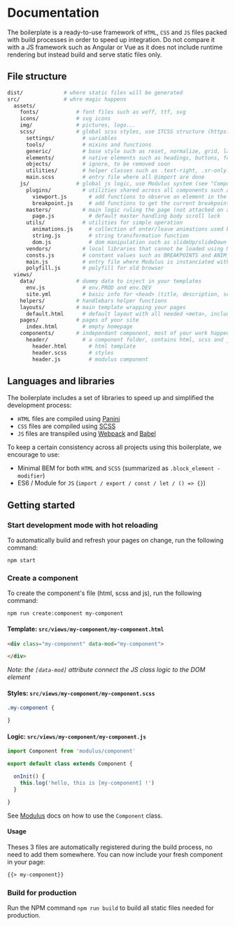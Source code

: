 # Documentation

The boilerplate is a ready-to-use framework of `HTML`, `CSS` and `JS` files packed with build processes in order to speed up integration.
Do not compare it with a JS framework such as Angular or Vue as it does not include runtime rendering but instead build and serve static files only.


## File structure

```bash
dist/             # where static files will be generated
src/              # whre magic happens
  assets/
    fonts/            # font files such as woff, ttf, svg
    icons/            # svg icons
    img/              # pictures, logo...
    scss/             # global scss styles, use ITCSS structure (https://www.xfive.co/blog/itcss-scalable-maintainable-css-architecture/)
      settings/         # variables
      tools/            # mixins and functions
      generic/          # base style such as reset, normalize, grid, layout...
      elements/         # native elements such as headings, buttons, forms...
      objects/          # ignore, to be removed soon
      utilities/        # helper classes such as .text-right, .sr-only...
      main.scss         # entry file where all @import are done
    js/               # global js logic, use Modulus system (see "Component" part)
      plugins/          # utilities shared across all components such as Viewport, Breakpoint...
        viewport.js       # add functions to observe an element in the viewport and trigger animation when it appears
        breakpoint.js     # add functions to get the current breakpoint and dispatch global event on viewport resizing
      masters/          # main logic ruling the page (not attached on a DOM element)
        page.js           # default master handling body scroll lock
      utils/            # utilities for simple operation
        animations.js     # collection of enter/leave animations used by the viewport plugin
        string.js         # string transformation function
        dom.js            # dom manipulation such as slideUp/slideDown
      vendors/          # local libraries that cannot be loaded using NPM (for ex: Modulus)
      consts.js         # constant values such as BREAKPOINTS and ANIM_DURATION
      main.js           # entry file where Modulus is instanciated with plugins and masters
      polyfill.js       # polyfill for old browser
  views/    
    data/             # dummy data to inject in your templates
      env.js            # env.PROD and env.DEV
      site.yml          # basic info for <head> (title, description, socials)
    helpers/          # handlebars helper functions
    layouts/          # main template wrapping your pages
      default.html      # default layout with all needed <meta>, includes header and footer
    pages/            # pages of your site
      index.html        # empty homepage
    components/       # independant component, most of your work happens here
      header/           # a component folder, contains html, scss and js, automatically built
        header.html       # html template
        header.scss       # styles
        header.js         # modulus component
```


## Languages and libraries

The boilerplate includes a set of libraries to speed up and simplified the development process:
- `HTML` files are compiled using [Panini](https://foundation.zurb.com/sites/docs/panini.html)
- `CSS` files are compiled using [SCSS](https://github.com/sass/node-sass)
- `JS` files are transpiled using [Webpack](https://webpack.js.org) and [Babel](https://babeljs.io)

To keep a certain consistency across all projects using this boilerplate, we encourage to use:
- Minimal BEM for both `HTML` and `SCSS` (summarized as `.block_element -modifier`)
- ES6 / Module for `JS` (`import / export / const / let / () => {}`)


## Getting started

### Start development mode with hot reloading

To automatically build and refresh your pages on change, run the following command:
```
npm start
```

### Create a component

To create the component's file (html, scss and js), run the following command:
```
npm run create:component my-component
```

#### Template: `src/views/my-component/my-component.html`

```html
<div class="my-component" data-mod="my-component">

</div>
```

*Note: the `[data-mod]` attribute connect the JS class logic to the DOM element*

#### Styles: `src/views/my-component/my-component.scss`

```css
.my-component {

}
```

#### Logic: `src/views/my-component/my-component.js`

```js
import Component from 'modulus/component'

export default class extends Component {

  onInit() {
    this.log('hello, this is [my-component] !')
  }

}
```

See [Modulus](modulus.md) docs on how to use the `Component` class.


#### Usage

Theses 3 files are automatically registered during the build process, no need to add them somewhere.
You can now include your fresh component in your page:
```html
{{> my-component}}
```

### Build for production

Run the NPM command `npm run build` to build all static files needed for production.